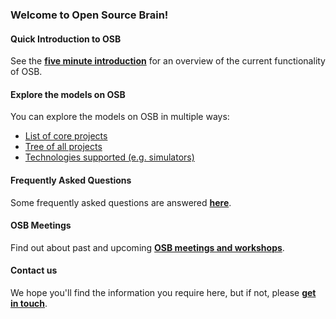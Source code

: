 ### Welcome to Open Source Brain!

#### Quick Introduction to OSB

See the <b><a href="http://www.opensourcebrain.org/docs#Five_Minute_Introduction" onclick="javascript:(function(event){ enableDocSection($(this).attr('href')); if(window.history.pushState) {window.history.pushState(null, null, $(this).attr('href'));} event.preventDefault(); })">five minute introduction</a></b> for an overview of the current functionality of OSB.

#### Explore the models on OSB

You can explore the models on OSB in multiple ways:

- [List of core projects](http://www.opensourcebrain.org/projects)
- [Tree of all projects](http://www.opensourcebrain.org/projects#cells)
- [Technologies supported (e.g. simulators)](http://www.opensourcebrain.org/projects#technology)

#### Frequently Asked Questions

Some frequently asked questions are answered <b><a href="http://www.opensourcebrain.org/docs#FAQ" onclick="javascript:(function(event){ enableDocSection($(this).attr('href')); if(window.history.pushState) {window.history.pushState(null, null, $(this).attr('href'));} event.preventDefault(); })">here</a></b>.


#### OSB Meetings

Find out about past and upcoming <b><a href="http://www.opensourcebrain.org/docs#Meetings" onclick="javascript:(function(event){ enableDocSection($(this).attr('href')); if(window.history.pushState) {window.history.pushState(null, null, $(this).attr('href'));} event.preventDefault(); })">OSB meetings and workshops</a></b>. 


#### Contact us

We hope you'll find the information you require here, but if not, please <b><a href="http://www.opensourcebrain.org/docs#How_To_Contact_Us" onclick="javascript:(function(event){ enableDocSection($(this).attr('href')); if(window.history.pushState) {window.history.pushState(null, null, $(this).attr('href'));} event.preventDefault(); })">get in touch</a></b>.

